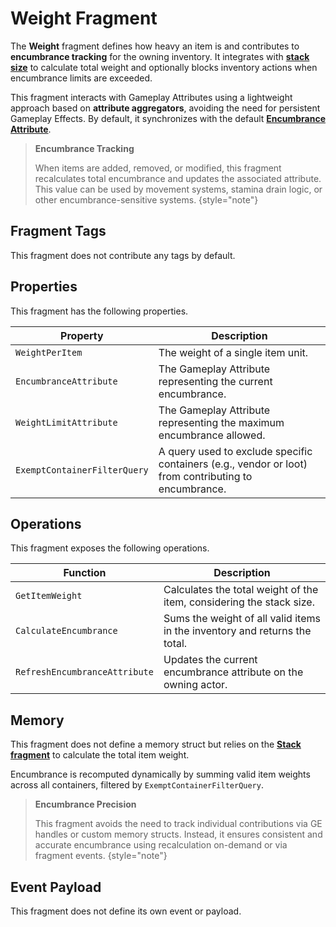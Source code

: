 # Weight Fragment
<primary-label ref="inventory"/>

The **Weight** fragment defines how heavy an item is and contributes to **encumbrance tracking** for the owning inventory. 
It integrates with **[stack size](inv_fragment_stack.md)** to calculate total weight and optionally blocks inventory actions 
when encumbrance limits are exceeded.

This fragment interacts with Gameplay Attributes using a lightweight approach based on **attribute aggregators**, avoiding 
the need for persistent Gameplay Effects. By default, it synchronizes with the default [**Encumbrance Attribute**](inv_gameplay_attributes.md).

> **Encumbrance Tracking**
>
> When items are added, removed, or modified, this fragment recalculates total encumbrance and updates the associated attribute. 
> This value can be used by movement systems, stamina drain logic, or other encumbrance-sensitive systems.
{style="note"}

## Fragment Tags
This fragment does not contribute any tags by default. 

## Properties
This fragment has the following properties.

| Property                     | Description                                                                                          |
|------------------------------|------------------------------------------------------------------------------------------------------|
| `WeightPerItem`              | The weight of a single item unit.                                                                    |
| `EncumbranceAttribute`       | The Gameplay Attribute representing the current encumbrance.                                         |
| `WeightLimitAttribute`       | The Gameplay Attribute representing the maximum encumbrance allowed.                                 |
| `ExemptContainerFilterQuery` | A query used to exclude specific containers (e.g., vendor or loot) from contributing to encumbrance. |

## Operations
This fragment exposes the following operations.

| Function                      | Description                                                                   |
|-------------------------------|-------------------------------------------------------------------------------|
| `GetItemWeight`               | Calculates the total weight of the item, considering the stack size.          |
| `CalculateEncumbrance`        | Sums the weight of all valid items in the inventory and returns the total.    |
| `RefreshEncumbranceAttribute` | Updates the current encumbrance attribute on the owning actor.                |

## Memory
This fragment does not define a memory struct but relies on the **[Stack fragment](inv_fragment_stack.md)** to calculate 
the total item weight.

Encumbrance is recomputed dynamically by summing valid item weights across all containers, filtered by `ExemptContainerFilterQuery`.

> **Encumbrance Precision**
>
> This fragment avoids the need to track individual contributions via GE handles or custom memory structs. Instead, it 
> ensures consistent and accurate encumbrance using recalculation on-demand or via fragment events.
{style="note"}

## Event Payload
This fragment does not define its own event or payload. 
